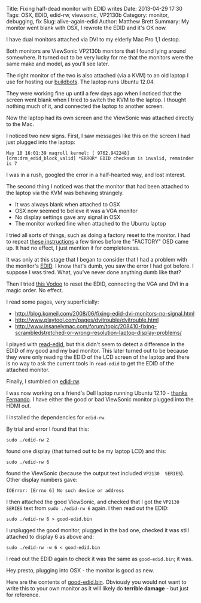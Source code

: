 Title: Fixing half-dead monitor with EDID writes
Date: 2013-04-29 17:30
Tags: OSX, EDID, edid-rw, viewsonic, VP2130b
Category: monitor, debugging, fix
Slug: alive-again-edid
Author: Matthew Brett
Summary: My monitor went blank with OSX, I rewrote the EDID and it's OK now.

I have dual monitors attached via DVI to my elderly Mac Pro 1,1 destop.

Both monitors are ViewSonic VP2130b monitors that I found lying around
somewhere. It turned out to be very lucky for me that the monitors were the
same make and model, as you'll see later.

The right monitor of the two is also attached (via a KVM) to an old laptop I
use for hosting our [buildbots](http://nipy.bic.berkeley.edu/builders).  The
laptop runs Ubuntu 12.04.

They were working fine up until a few days ago when I noticed that the screen
went blank when I tried to switch the KVM to the laptop.  I thought nothing
much of it, and connected the laptop to another screen.

Now the laptop had its own screen and the ViewSonic was attached directly to
the Mac.

I noticed two new signs.  First, I saw messages like this on the screen I had
just plugged into the laptop:

    May 10 16:01:39 maqroll kernel: [ 9762.942248] [drm:drm_edid_block_valid] *ERROR* EDID checksum is invalid, remainder is 7

I was in a rush, googled the error in a half-hearted way, and lost interest.

The second thing I noticed was that the monitor that had been attached to the
laptop via the KVM was behaving strangely.

* It was always blank when attached to OSX
* OSX now seemed to believe it was a VGA monitor
* No display settings gave any signal in OSX
* The monitor worked fine when attached to the Ubuntu laptop

I tried all sorts of things, such as doing a factory reset to the monitor. I had to repeat [these
instructions](http://www.flickr.com/photos/14723666@N03/5554138009/in/set-72157626336780968)
a few times before the "FACTORY" OSD came up.  It had no effect, I just mention it for completeness.

It was only at this stage that I began to consider that I had a problem with
the monitor's [EDID](http://en.wikipedia.org/wiki/EDID).  I know that's dumb,
you saw the error I had got before.  I suppose I was tired.  What, you've never
done anything dumb like that?

Then I tried [this
Vodoo](http://www.tablix.org/~avian/blog/archives/2010/06/the_curious_case_of_viewsonic_s_edid)
to reset the EDID, connecting the VGA and DVI in a magic order.  No effect.

I read some pages, very superficially:

* <http://blog.komeil.com/2008/06/fixing-edid-dvi-monitors-no-signal.html>
* <http://www.playtool.com/pages/dvitrouble/dvitrouble.html>
* <http://www.insanelymac.com/forum/topic/208410-fixing-scrambledstretched-or-wrong-resolution-laptop-display-problems/>

I played with [read-edid](http://www.polypux.org/projects/read-edid/), but this
didn't seem to detect a difference in the EDID of my good and my bad monitor.
This later turned out to be because they were only reading the EDID of the LCD
screen of the laptop and there is no way to ask the current tools in
`read-edid` to get the EDID of the attached monitor.

Finally, I stumbled on [edid-rw](https://github.com/bulletmark/edid-rw).

I was now working on a friend's Dell laptop running Ubuntu 12.10 - [thanks
Fernando](http://fperez.org).  I have either the good or bad ViewSonic monitor
plugged into the HDMI out.

I installed the dependencies for `edid-rw`.

By trial and error I found that this:

    sudo ./edid-rw 2

found one display (that turned out to be my laptop LCD) and this:

    sudo ./edid-rw 6

found the ViewSonic (because the output text included `VP2130  SERIES`).  Other
display numbers gave:

    IOError: [Errno 6] No such device or address

I then attached the good ViewSonic, and checked that I got the `VP2130  SERIES`
text from ``sudo ./edid-rw 6`` again.  I then read out the EDID:

    sudo ./edid-rw 6 > good-edid.bin

I unplugged the good monitor, plugged in the bad one, checked it was still
attached to display 6 as above and:

    sudo ./edid-rw -w 6 < good-edid.bin

I read out the EDID again to check it was the same as ``good-edid.bin``; it
was.

Hey presto, plugging into OSX - the monitor is good as new.

Here are the contents of [good-edid.bin](|filename|/downloads/good-edid.bin).
Obviously you would not want to write this to your own monitor as it will
likely do **terrible damage** - but just for reference.

<!--- vim:ft=markdown -->
